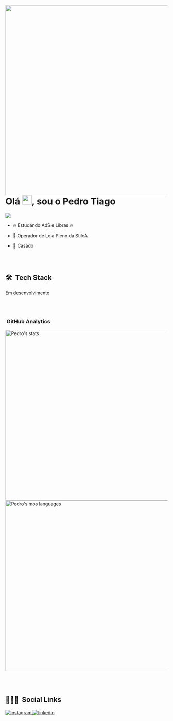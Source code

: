 <img align="right" height="590em" 
src="https://raw.githubusercontent.com/gist/PedroTiago0803/fc7326adc458d5c478d6c272f5e90aa7/raw/d8a19104fcf3455798da45c8b5aaff57e6afd4c3/gisthubcard.svg"/>
<h1 align="left">Olá <img src="https://raw.githubusercontent.com/kaueMarques/kaueMarques/master/hi.gif" width="30px">, sou o Pedro Tiago </h1>
<p align="left"> <img src="https://komarev.com/ghpvc/?username=pedrotiago0803&color=green" alt-"Profile Views" /> </p>

- 🔥 Estudando AdS e Libras 🔥

- 👟 Operador de Loja Pleno da StiloA 

- 💍 Casado

<br> <br>

## 🛠️ &nbsp;Tech Stack

Em desenvolvimento &nbsp;
 
 <br ><br>

### &nbsp;GitHub Analytics

<p align="left">
<img width="530em" src="https://github-readme-stats.vercel.app/api?username=PedroTiago0803&show_icons=true&theme=vision-friendly-dark" alt="Pedro's stats"/>
<img width="530em" src="https://github-readme-stats.vercel.app/api/top-langs/?username=PedroTiago0803&layout=compact&theme=vision-friendly-dark" alt="Pedro's mos languages" />
</p>

<br><br>

## 👨🏻‍🦱 &nbsp;Social Links

<p align="left" style"background:green">
<a href="https://www.instagram.com/pedro_tiago0803" target="_blank">
 <img align="center" src="https://img.shields.io/badge/PedroTiago-05122A?style=flat&logo=instagram" alt="instagram"/>
</a>
  <a href="https://www.linkedin.com/in/pedro-devjunior" target="_blank">
 <img align="center" src="https://img.shields.io/badge/PedroTiago-05122A?style=flat&logo=linkedin" alt="linkedin"/>
</a>
</p>






  
